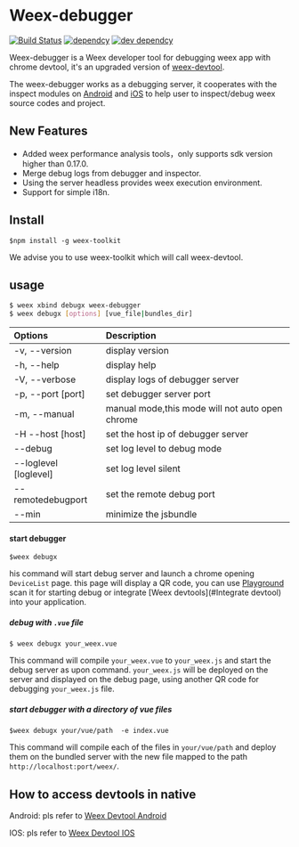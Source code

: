 # Weex-debugger

[![Build Status](https://travis-ci.org/erha19/weex-debugger.svg?branch=master)](https://travis-ci.org/erha19/weex-debugger)
[![dependcy](https://david-dm.org/erha19/weex-debugger.svg)](https://david-dm.org/erha19/weex-debugger)
[![dev dependcy](https://david-dm.org/erha19/weex-debugger/dev-status.svg)](https://david-dm.org/erha19/weex-debugger?type=dev)

Weex-debugger is a Weex developer tool for debugging weex app with chrome devtool, it's an upgraded version of [weex-devtool](https://github.com/weexteam/weex-devtool).

The weex-debugger works as a debugging server, it cooperates with the inspect modules on [Android](https://github.com/weexteam/weex_devtools_android) and [iOS](https://github.com/weexteam/weex-devtool-iOS) to help user to inspect/debug weex source codes and project.

## New Features

- Added weex performance analysis tools，only supports sdk version higher than 0.17.0.
- Merge debug logs from debugger and inspector.
- Using the server headless provides weex execution environment.
- Support for simple i18n.

## Install
```
$npm install -g weex-toolkit
```
We advise you to use weex-toolkit which will call weex-devtool.

##  usage

``` bash
$ weex xbind debugx weex-debugger
$ weex debugx [options] [vue_file|bundles_dir]
```     
| Options | Description |
| :--- | :--- |
| -v, --version | display version |
| -h, --help | display help |
| -V, --verbose | display logs of debugger server |
| -p, --port [port] | set debugger server port |
| -m, --manual | manual mode,this mode will not auto open chrome |
| -H --host [host] | set the host ip of debugger server |
| --debug | set log level to debug mode |
| --loglevel [loglevel] | set log level silent|error|warn|info|log|debug |
| --remotedebugport | set the remote debug port |
| --min | minimize the jsbundle |
     
#### start debugger
```
$weex debugx
```
his command will start debug server and launch a chrome opening `DeviceList` page.
this page will display a QR code, you can use [Playground](https://weex.apache.org/cn/playground.html) scan it for starting debug or integrate [Weex devtools](#Integrate devtool) into your application.

##### debug with `.vue` file

```
$ weex debugx your_weex.vue
```

This command will compile `your_weex.vue` to `your_weex.js`  and start the debug server as upon command.
`your_weex.js` will be deployed on the server and displayed on the debug page, using another QR code for debugging `your_weex.js` file.


##### start debugger with a directory of vue files

```
$weex debugx your/vue/path  -e index.vue
```

This command will compile each of the files in `your/vue/path` and deploy them on the bundled server with the new file mapped to the path `http://localhost:port/weex/`.

##  How to access devtools in native

  Android: pls refer to [Weex Devtool Android](https://github.com/weexteam/weex_devtools_android/blob/master/README.md)
  
  IOS: pls refer to [Weex Devtool IOS](https://github.com/weexteam/weex-devtool-iOS/blob/master/README-zh.md)
